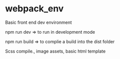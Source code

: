 # webpack_env
Basic front end dev environment

npm run dev => to run in development mode

npm run build => to complie a build into the dist folder

Scss compile.\,
image assets,
basic html template
